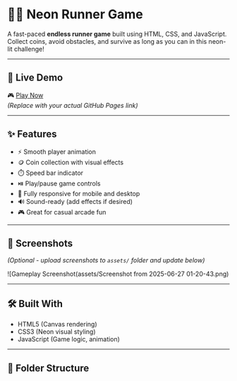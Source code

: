 # 🏃‍♂️ Neon Runner Game

A fast-paced **endless runner game** built using HTML, CSS, and JavaScript. Collect coins, avoid obstacles, and survive as long as you can in this neon-lit challenge!

---

## 🔗 Live Demo

🎮 [Play Now](https://techypratik.github.io/Neon-Runner/)  
*(Replace with your actual GitHub Pages link)*

---

## ✨ Features

- ⚡ Smooth player animation
- 🪙 Coin collection with visual effects
- ⏱️ Speed bar indicator
- ⏯️ Play/pause game controls
- 📱 Fully responsive for mobile and desktop
- 🔊 Sound-ready (add effects if desired)
- 🎮 Great for casual arcade fun

---

## 📸 Screenshots

*(Optional - upload screenshots to `assets/` folder and update below)*

![Gameplay Screenshot(assets/Screenshot from 2025-06-27 01-20-43.png)

---

## 🛠 Built With

- HTML5 (Canvas rendering)
- CSS3 (Neon visual styling)
- JavaScript (Game logic, animation)

---

## 📁 Folder Structure

